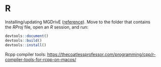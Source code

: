 # R

Installing/updating MGDrivE ([reference](https://kbroman.org/pkg_primer/pages/build.html)). Move to the folder that contains the _RProj_ file, open an _R_ session, and run:

```R
devtools::document()
devtools::build()
devtools::install()
```

Rcpp compiler tools: https://thecoatlessprofessor.com/programming/cpp/r-compiler-tools-for-rcpp-on-macos/
